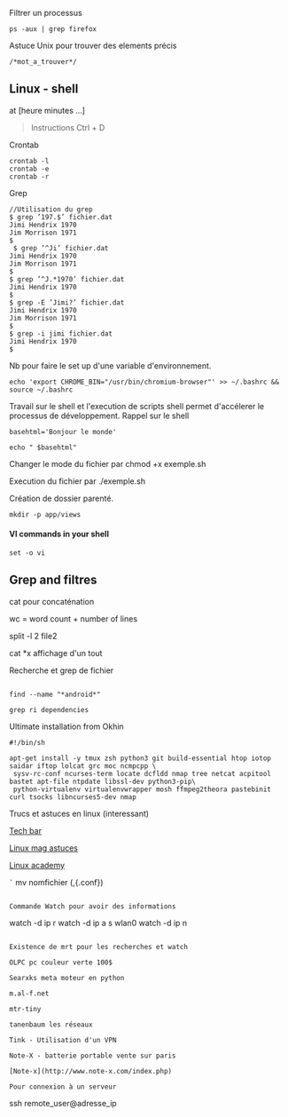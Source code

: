 Filtrer un processus

```
ps -aux | grep firefox

```

Astuce Unix pour trouver des elements précis 
```
/*mot_a_trouver*/
```

## Linux - shell ##

at [heure minutes ...]
>Instructions
>Ctrl + D

Crontab 

```
crontab -l
crontab -e 
crontab -r

```

Grep 

```
//Utilisation du grep
$ grep ’197.$’ fichier.dat
Jimi Hendrix 1970
Jim Morrison 1971
$
 $ grep ’^Ji’ fichier.dat
Jimi Hendrix 1970
Jim Morrison 1971
$
$ grep ’^J.*1970’ fichier.dat
Jimi Hendrix 1970
$
$ grep -E ’Jimi?’ fichier.dat
Jimi Hendrix 1970
Jim Morrison 1971
$
$ grep -i jimi fichier.dat
Jimi Hendrix 1970
$

```

Nb pour faire le set up d'une variable d'environnement.<br>
```
echo 'export CHROME_BIN="/usr/bin/chromium-browser"' >> ~/.bashrc && source ~/.bashrc

```

Travail sur le shell et l'execution de scripts shell permet d'accélerer le processus de développement.
Rappel sur le shell

```
basehtml='Bonjour le monde'

echo " $basehtml"

```

Changer le mode du fichier par chmod +x exemple.sh

Execution du fichier par ./exemple.sh

Création de dossier parenté.

```
mkdir -p app/views
```

#### VI commands in your shell

```
set -o vi
```

##  Grep and filtres

cat pour concaténation

wc = word count + number of lines

split -l 2 file2

cat *x affichage d'un tout




Recherche et grep de fichier

```

find --name "*android*"

grep ri dependencies

```

Ultimate installation from Okhin

```
#!/bin/sh
 
apt-get install -y tmux zsh python3 git build-essential htop iotop saidar iftop lolcat grc moc ncmpcpp \
 sysv-rc-conf ncurses-term locate dcfldd nmap tree netcat acpitool bastet apt-file ntpdate libssl-dev python3-pip\
 python-virtualenv virtualenvwrapper mosh ffmpeg2theora pastebinit curl tsocks libncurses5-dev nmap 

```

Trucs et astuces en linux (interessant)

[Tech bar ](http://www.techbar.me/linux-shell-tips/)

[Linux mag astuces](http://www.linuxjournal.com/article/7385)

[Linux academy](https://linuxacademy.com/blog/linux/tutorial-the-best-tips-tricks-for-bash-explained/)

`̀ `
mv nomfichier (,{.conf})

```

Commande Watch pour avoir des informations

```
watch -d ip r 
watch -d ip a  s wlan0
watch -d ip n 

```

Existence de mrt pour les recherches et watch

OLPC pc couleur verte 100$

Searxks meta moteur en python 

m.al-f.net

mtr-tiny

tanenbaum les réseaux

Tink - Utilisation d'un VPN 

Note-X - batterie portable vente sur paris 

[Note-x](http://www.note-x.com/index.php)

Pour connexion à un serveur 

```
ssh remote_user@adresse_ip

```